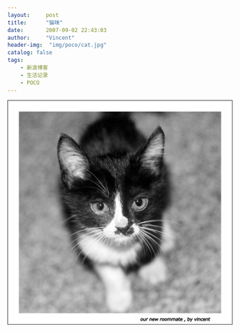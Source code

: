 ```yaml
---
layout:     post
title:      "猫咪"
date:       2007-09-02 22:43:03
author:     "Vincent"
header-img:  "img/poco/cat.jpg"
catalog: false
tags:
    - 新浪博客
    - 生活记录
    - POCO
---
```






![](/img/poco/cat.jpg)



